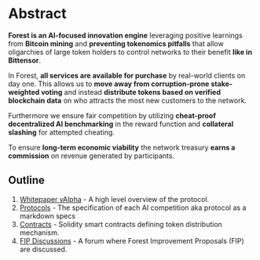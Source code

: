 

# Abstract

**Forest is an AI-focused innovation engine** leveraging positive learnings from **Bitcoin mining** and **preventing tokenomics pitfalls** that allow oligarchies of large token holders to control networks to their benefit **like in Bittensor**.

In Forest, **all services are available for purchase** by real-world clients on day one. This allows us to **move away from corruption-prone stake-weighted voting** and instead **distribute tokens based on verified blockchain data** on who attracts the most new customers to the network.

Furthermore we ensure fair competition by utilizing **cheat-proof decentralized AI benchmarking** in the reward function and **collateral** **slashing** for attempted cheating. 

To ensure **long-term economic viability** the network treasury **earns a commission** on revenue generated by participants.  

## Outline

1. [Whitepaper vAlpha](/ForestAI_Whitepaper_Version_Alpha.md) - A high level overview of the protocol.
2. [Protocols](/proposed-protocols) - The specification of each AI competition aka protocol as a markdown specs 
3. [Contracts](/contracts) - Solidity smart contracts defining token distribution mechanism.
4. [FIP Discussions](https://github.com/Forest-Protocols/protocols/discussions) - A forum where Forest Improvement Proposals (FIP) are discussed.

